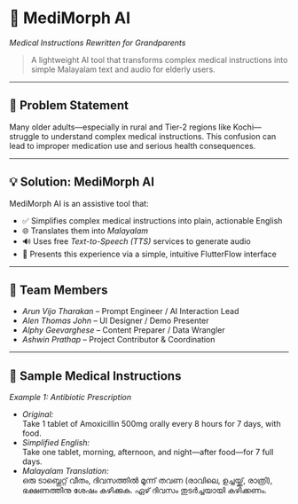 # 🧬 MediMorph AI

*Medical Instructions Rewritten for Grandparents*

> A lightweight AI tool that transforms complex medical instructions into simple Malayalam text and audio for elderly users.

---

## 🎯 Problem Statement

Many older adults—especially in rural and Tier-2 regions like Kochi—struggle to understand complex medical instructions. This confusion can lead to improper medication use and serious health consequences.

---

## 💡 Solution: MediMorph AI

MediMorph AI is an assistive tool that:

- ✅ Simplifies complex medical instructions into plain, actionable English  
- 🌐 Translates them into *Malayalam*  
- 🔊 Uses free *Text-to-Speech (TTS)* services to generate audio  
- 📱 Presents this experience via a simple, intuitive FlutterFlow interface  

---

## 👥 Team Members

- *Arun Vijo Tharakan* – Prompt Engineer / AI Interaction Lead  
- *Alen Thomas John* – UI Designer / Demo Presenter  
- *Alphy Geevarghese* – Content Preparer / Data Wrangler  
- *Ashwin Prathap* – Project Contributor & Coordination  

---

## 🧪 Sample Medical Instructions

*Example 1: Antibiotic Prescription*

- *Original:*  
  Take 1 tablet of Amoxicillin 500mg orally every 8 hours for 7 days, with food.  
- *Simplified English:*  
  Take one tablet, morning, afternoon, and night—after food—for 7 full days.  
- *Malayalam Translation:*  
  ഒരു ടാബ്ലെറ്റ് വീതം, ദിവസത്തിൽ മൂന്ന് തവണ (രാവിലെ, ഉച്ചയ്ക്ക്, രാത്രി), ഭക്ഷണത്തിനു ശേഷം കഴിക്കുക. ഏഴ് ദിവസം തുടർച്ചയായി കഴിക്കണം.